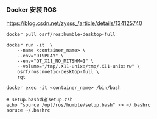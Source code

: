 ### Docker 安装 ROS

https://blog.csdn.net/zysss_/article/details/134125740

```shell
docker pull osrf/ros:humble-desktop-full
```

```
docker run -it  \
	--name <container_name> \
    --env="DISPLAY" \
    --env="QT_X11_NO_MITSHM=1" \
    --volume="/tmp/.X11-unix:/tmp/.X11-unix:rw" \
    osrf/ros:noetic-desktop-full \
    rqt
```

```shell
docker exec -it <container_name> /bin/bash
```

```shell
# setup.bash或者setup.zsh
echo "source /opt/ros/humble/setup.bash" >> ~/.bashrc
soruce ~/.bashrc
```

